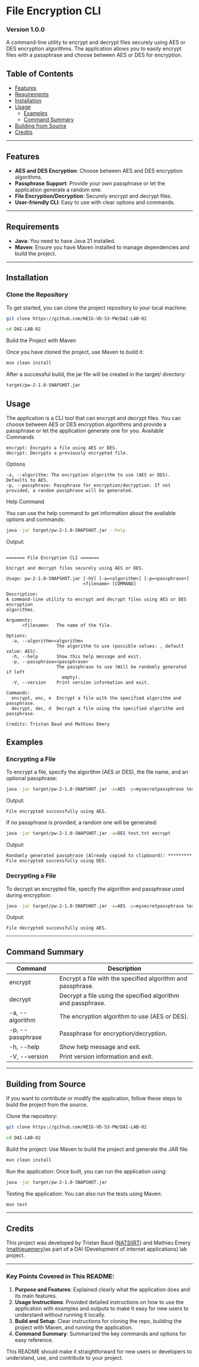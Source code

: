 # File Encryption CLI

### Version 1.0.0

A command-line utility to encrypt and decrypt files securely using AES or DES encryption algorithms. The application allows you to easily encrypt files with a passphrase and choose between AES or DES for encryption.

## Table of Contents
- [Features](#features)
- [Requirements](#requirements)
- [Installation](#installation)
- [Usage](#usage)
    - [Examples](#examples)
    - [Command Summary](#command-summary)
- [Building from Source](#building-from-source)
- [Credits](#credits)

---

## Features
- **AES and DES Encryption**: Choose between AES and DES encryption algorithms.
- **Passphrase Support**: Provide your own passphrase or let the application generate a random one.
- **File Encryption/Decryption**: Securely encrypt and decrypt files.
- **User-friendly CLI**: Easy to use with clear options and commands.

---

## Requirements
- **Java**: You need to have Java 21 installed.
- **Maven**: Ensure you have Maven installed to manage dependencies and build the project.

---

## Installation

### Clone the Repository

To get started, you can clone the project repository to your local machine:

```bash
git clone https://github.com/HEIG-VD-S3-PW/DAI-LAB-02

cd DAI-LAB-02
```

Build the Project with Maven

Once you have cloned the project, use Maven to build it:

```bash
mvn clean install
```

After a successful build, the jar file will be created in the target/ directory:

```bash
target/pw-2-1.0-SNAPSHOT.jar
```

## Usage

The application is a CLI tool that can encrypt and decrypt files. You can choose between AES or DES encryption algorithms and provide a passphrase or let the application generate one for you.
Available Commands

    encrypt: Encrypts a file using AES or DES.
    decrypt: Decrypts a previously encrypted file.

Options

    -a, --algorithm: The encryption algorithm to use (AES or DES). Defaults to AES.
    -p, --passphrase: Passphrase for encryption/decryption. If not provided, a random passphrase will be generated.

Help Command

You can use the help command to get information about the available options and commands:

```bash
java -jar target/pw-2-1.0-SNAPSHOT.jar --help
```

Output:

```vbnet

======= File Encryption CLI =======

Encrypt and decrypt files securely using AES or DES.

Usage: pw-2-1.0-SNAPSHOT.jar [-hV] [-a=<algorithm>] [-p=<passphrase>]
                             <filename> [COMMAND]

Description:
A command-line utility to encrypt and decrypt files using AES or DES encryption
algorithms.

Arguments:
      <filename>   The name of the file.

Options:
  -a, --algorithm=<algorithm>
                   The algorithm to use (possible values: , default value: AES).
  -h, --help       Show this help message and exit.
  -p, --passphrase=<passphrase>
                   The passphrase to use (Will be randomly generated if left
                     empty).
  -V, --version    Print version information and exit.

Commands:
  encrypt, enc, e  Encrypt a file with the specified algorithm and passphrase.
  decrypt, dec, d  Decrypt a file using the specified algorithm and passphrase.

Credits: Tristan Baud and Mathieu Emery

```

## Examples
### Encrypting a File

To encrypt a file, specify the algorithm (AES or DES), the file name, and an optional passphrase:

```bash
java -jar target/pw-2-1.0-SNAPSHOT.jar -a=AES -p=mysecretpassphrase test.txt encrypt
```

Output:

```arduino
File encrypted successfully using AES.
```

If no passphrase is provided, a random one will be generated:

```bash
java -jar target/pw-2-1.0-SNAPSHOT.jar -a=DES test.txt encrypt
```

Output:

```arduino
Randomly generated passphrase (Already copied to clipboard): *********
File encrypted successfully using DES.
```

### Decrypting a File

To decrypt an encrypted file, specify the algorithm and passphrase used during encryption:

```bash
java -jar target/pw-2-1.0-SNAPSHOT.jar -a=AES -p=mysecretpassphrase test.txt.encrypted decrypt
```

Output:

```arduino
File decrypted successfully using AES.
```

---

## Command Summary
| Command          | 	Description                                                  |
|------------------|---------------------------------------------------------------|
| encrypt          | 	Encrypt a file with the specified algorithm and passphrase.  |
| decrypt          | 	Decrypt a file using the specified algorithm and passphrase. |
| -a, --algorithm  | 	The encryption algorithm to use (AES or DES).                |
| -p, --passphrase | 	Passphrase for encryption/decryption.                        |
| -h, --help       | 	Show help message and exit.                                  |
| -V, --version    | 	Print version information and exit.                          |

---

## Building from Source

If you want to contribute or modify the application, follow these steps to build the project from the source.

Clone the repository:

```bash
git clone https://github.com/HEIG-VD-S3-PW/DAI-LAB-02

cd DAI-LAB-02
```

Build the project: Use Maven to build the project and generate the JAR file.

```bash
mvn clean install
```

Run the application: Once built, you can run the application using:

```bash
java -jar target/pw-2-1.0-SNAPSHOT.jar
```

Testing the application: You can also run the tests using Maven:

```bash
mvn test
```

---

## Credits

This project was developed by Tristan Baud ([NATSIIRT](https://github.com/NATSIIRT)) and Mathieu Emery ([mathieuemery](https://github.com/mathieuemery))as part of a DAI (Development of internet applications) lab project.


---

### Key Points Covered in This README:

1. **Purpose and Features**: Explained clearly what the application does and its main features.
2. **Usage Instructions**: Provided detailed instructions on how to use the application with examples and outputs to make it easy for new users to understand without running it locally.
3. **Build and Setup**: Clear instructions for cloning the repo, building the project with Maven, and running the application.
4. **Command Summary**: Summarized the key commands and options for easy reference.

This README should make it straightforward for new users or developers to understand, use, and contribute to your project.

